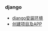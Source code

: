 ### django 
- [django安装环境](source/Web/source/django/ch1_安装环境.md)
- [创建项目及APP](source/Web/source/django/ch2_创建Django项目和APP.md)